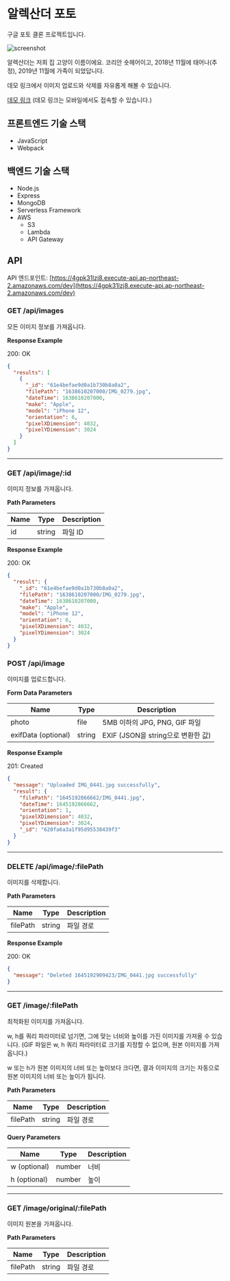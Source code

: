 # 알렉산더 포토

구글 포토 클론 프로젝트입니다.

![screenshot](https://user-images.githubusercontent.com/49304239/154897856-6de96a2d-8ab4-48f1-a4a0-99202ee286b7.gif)

알렉산더는 저희 집 고양이 이름이에요. 코리안 숏헤어이고, 2018년 11월에 태어나(추정), 2019년 11월에 가족이 되었답니다.

데모 링크에서 이미지 업로드와 삭제를 자유롭게 해볼 수 있습니다.

[데모 링크](https://alexander-photos.vercel.app/) (데모 링크는 모바일에서도 접속할 수 있습니다.)

## 프론트엔드 기술 스택

- JavaScript
- Webpack

## 백엔드 기술 스택

- Node.js
- Express
- MongoDB
- Serverless Framework
- AWS
  - S3
  - Lambda
  - API Gateway

## API

API 엔드포인트: [https://4gpk31lzj8.execute-api.ap-northeast-2.amazonaws.com/dev](https://4gpk31lzj8.execute-api.ap-northeast-2.amazonaws.com/dev)

### GET /api/images

모든 이미지 정보를 가져옵니다.

**Response Example**

200: OK

```json
{
  "results": [
    {
      "_id": "61e4befae9d0a1b730b8a0a2",
      "filePath": "1638610207000/IMG_0279.jpg",
      "dateTime": 1638610207000,
      "make": "Apple",
      "model": "iPhone 12",
      "orientation": 6,
      "pixelXDimension": 4032,
      "pixelYDimension": 3024
    }
  ]
}
```

---

### GET /api/image/:id

이미지 정보를 가져옵니다.

**Path Parameters**

| Name | Type   | Description |
| ---- | ------ | ----------- |
| id   | string | 파일 ID     |

**Response Example**

200: OK

```json
{
  "result": {
    "_id": "61e4befae9d0a1b730b8a0a2",
    "filePath": "1638610207000/IMG_0279.jpg",
    "dateTime": 1638610207000,
    "make": "Apple",
    "model": "iPhone 12",
    "orientation": 6,
    "pixelXDimension": 4032,
    "pixelYDimension": 3024
  }
}
```

### POST /api/image

이미지를 업로드합니다.

**Form Data Parameters**

| Name                | Type   | Description                        |
| ------------------- | ------ | ---------------------------------- |
| photo               | file   | 5MB 이하의 JPG, PNG, GIF 파일      |
| exifData (optional) | string | EXIF (JSON을 string으로 변환한 값) |

**Response Example**

201: Created

```json
{
  "message": "Uploaded IMG_0441.jpg successfully",
  "result": {
    "filePath": "1645192866662/IMG_0441.jpg",
    "dateTime": 1645192866662,
    "orientation": 1,
    "pixelXDimension": 4032,
    "pixelYDimension": 3024,
    "_id": "620fa6a3a1f95d95538439f3"
  }
}
```

---

### DELETE /api/image/:filePath

이미지를 삭제합니다.

**Path Parameters**

| Name     | Type   | Description |
| -------- | ------ | ----------- |
| filePath | string | 파일 경로   |

**Response Example**

200: OK

```json
{
  "message": "Deleted 1645192909423/IMG_0441.jpg successfully"
}
```

---

### GET /image/:filePath

최적화된 이미지를 가져옵니다.

w, h를 쿼리 파라미터로 넘기면, 그에 맞는 너비와 높이를 가진 이미지를 가져올 수 있습니다. (GIF 파일은 w, h 쿼리 파라미터로 크기를 지정할 수 없으며, 원본 이미지를 가져옵니다.)

w 또는 h가 원본 이미지의 너비 또는 높이보다 크다면, 결과 이미지의 크기는 자동으로 원본 이미지의 너비 또는 높이가 됩니다.

**Path Parameters**

| Name     | Type   | Description |
| -------- | ------ | ----------- |
| filePath | string | 파일 경로   |

**Query Parameters**

| Name         | Type   | Description |
| ------------ | ------ | ----------- |
| w (optional) | number | 너비        |
| h (optional) | number | 높이        |

---

### GET /image/original/:filePath

이미지 원본을 가져옵니다.

**Path Parameters**

| Name     | Type   | Description |
| -------- | ------ | ----------- |
| filePath | string | 파일 경로   |

